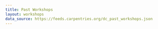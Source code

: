 ```yaml
---
title: Past Workshops
layout: workshops
data_source: https://feeds.carpentries.org/dc_past_workshops.json
---
```

